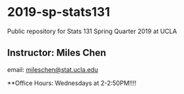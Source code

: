 # 2019-sp-stats131
Public repository for Stats 131 Spring Quarter 2019 at UCLA

## Instructor: Miles Chen

email: mileschen@stat.ucla.edu

**Office Hours: Wednesdays at 2-2:50PM!!!!

